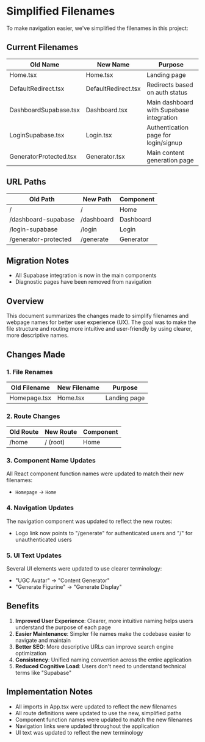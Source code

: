 # Simplified Filenames

To make navigation easier, we've simplified the filenames in this project:

## Current Filenames

| Old Name | New Name | Purpose |
|----------|----------|---------|
| Home.tsx | Home.tsx | Landing page |
| DefaultRedirect.tsx | DefaultRedirect.tsx | Redirects based on auth status |
| DashboardSupabase.tsx | Dashboard.tsx | Main dashboard with Supabase integration |
| LoginSupabase.tsx | Login.tsx | Authentication page for login/signup |
| GeneratorProtected.tsx | Generator.tsx | Main content generation page |

## URL Paths

| Old Path | New Path | Component |
|----------|----------|-----------|
| / | / | Home |
| /dashboard-supabase | /dashboard | Dashboard |
| /login-supabase | /login | Login |
| /generator-protected | /generate | Generator |

## Migration Notes

- All Supabase integration is now in the main components
- Diagnostic pages have been removed from navigation

## Overview
This document summarizes the changes made to simplify filenames and webpage names for better user experience (UX). The goal was to make the file structure and routing more intuitive and user-friendly by using clearer, more descriptive names.

## Changes Made

### 1. File Renames
| Old Filename | New Filename | Purpose |
|--------------|--------------|---------|
| Homepage.tsx | Home.tsx | Landing page |

### 2. Route Changes
| Old Route | New Route | Component |
|-----------|-----------|-----------|
| /home | / (root) | Home |

### 3. Component Name Updates
All React component function names were updated to match their new filenames:
- `Homepage` → `Home`

### 4. Navigation Updates
The navigation component was updated to reflect the new routes:
- Logo link now points to "/generate" for authenticated users and "/" for unauthenticated users

### 5. UI Text Updates
Several UI elements were updated to use clearer terminology:
- "UGC Avatar" → "Content Generator"
- "Generate Figurine" → "Generate Display"

## Benefits
1. **Improved User Experience**: Clearer, more intuitive naming helps users understand the purpose of each page
2. **Easier Maintenance**: Simpler file names make the codebase easier to navigate and maintain
3. **Better SEO**: More descriptive URLs can improve search engine optimization
4. **Consistency**: Unified naming convention across the entire application
5. **Reduced Cognitive Load**: Users don't need to understand technical terms like "Supabase"

## Implementation Notes
- All imports in App.tsx were updated to reflect the new filenames
- All route definitions were updated to use the new, simplified paths
- Component function names were updated to match the new filenames
- Navigation links were updated throughout the application
- UI text was updated to reflect the new terminology